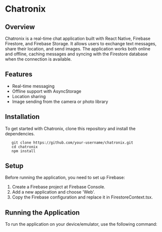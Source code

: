 # Chatronix

## Overview

Chatronix is a real-time chat application built with React Native, Firebase Firestore, and Firebase Storage. It allows users to exchange text messages, share their location, and send images. The application works both online and offline, caching messages and syncing with the Firestore database when the connection is available.

## Features

- Real-time messaging
- Offline support with AsyncStorage
- Location sharing
- Image sending from the camera or photo library

## Installation

To get started with Chatronix, clone this repository and install the dependencies.

```
   git clone https://github.com/your-username/chatronix.git
   cd chatronix
   npm install
```

## Setup

Before running the application, you need to set up Firebase:

1. Create a Firebase project at Firebase Console.
2. Add a new application and choose 'Web'.
3. Copy the Firebase configuration and replace it in FirestoreContext.tsx.

## Running the Application

To run the application on your device/emulator, use the following command:

```npm start
```